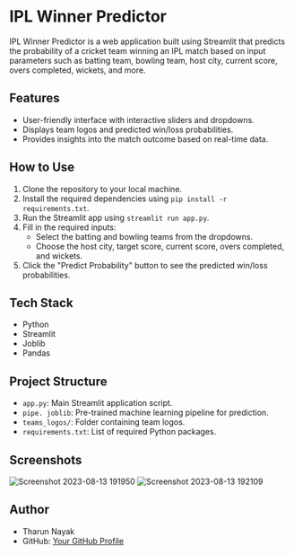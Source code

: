 # IPL Winner Predictor

IPL Winner Predictor is a web application built using Streamlit that predicts the probability of a cricket team winning an IPL match based on input parameters such as batting team, bowling team, host city, current score, overs completed, wickets, and more.

## Features

- User-friendly interface with interactive sliders and dropdowns.
- Displays team logos and predicted win/loss probabilities.
- Provides insights into the match outcome based on real-time data.

## How to Use

1. Clone the repository to your local machine.
2. Install the required dependencies using `pip install -r requirements.txt`.
3. Run the Streamlit app using `streamlit run app.py`.
4. Fill in the required inputs:
   - Select the batting and bowling teams from the dropdowns.
   - Choose the host city, target score, current score, overs completed, and wickets.
5. Click the "Predict Probability" button to see the predicted win/loss probabilities.

## Tech Stack

- Python
- Streamlit
- Joblib
- Pandas

## Project Structure

- `app.py`: Main Streamlit application script.
- `pipe. joblib`: Pre-trained machine learning pipeline for prediction.
- `teams_logos/`: Folder containing team logos.
- `requirements.txt`: List of required Python packages.

## Screenshots

![Screenshot 2023-08-13 191950](https://github.com/tharunnayak14/IPL-Match-Winner-Prediction/assets/52671445/9d7de9e2-a180-40eb-b513-d7a573151dad)
![Screenshot 2023-08-13 192109](https://github.com/tharunnayak14/IPL-Match-Winner-Prediction/assets/52671445/cdd524e5-a622-4179-872e-f3470e1d0b8a)


## Author

- Tharun Nayak
- GitHub: [Your GitHub Profile]([https://github.com/yourusernam](https://github.com/tharunnayak14)e)

